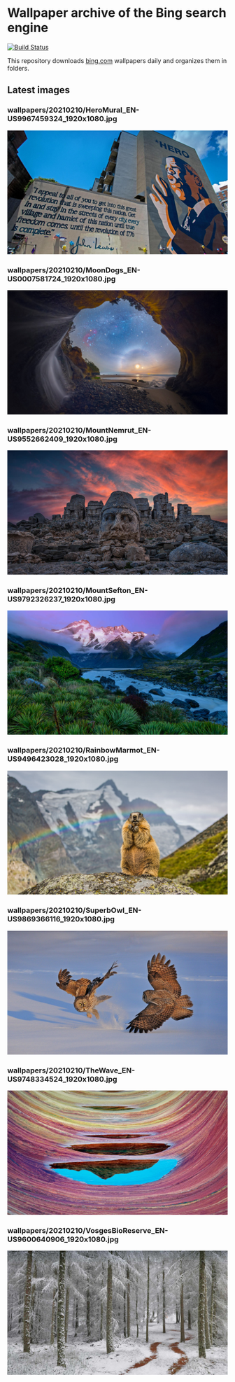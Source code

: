 # Wallpaper archive of the Bing search engine

[![Build Status](https://travis-ci.org/kijart/bing-daily-images-dl.svg?branch=wallpapers)](https://travis-ci.org/kijart/bing-daily-images-dl)

This repository downloads [bing.com](https://www.bing.com) wallpapers daily and organizes them in folders.

## Latest images

<!-- Wallpapers -->

### wallpapers/20210210/HeroMural_EN-US9967459324_1920x1080.jpg

![wallpapers/20210210/HeroMural_EN-US9967459324_1920x1080.jpg](wallpapers/20210210/HeroMural_EN-US9967459324_1920x1080.jpg)

### wallpapers/20210210/MoonDogs_EN-US0007581724_1920x1080.jpg

![wallpapers/20210210/MoonDogs_EN-US0007581724_1920x1080.jpg](wallpapers/20210210/MoonDogs_EN-US0007581724_1920x1080.jpg)

### wallpapers/20210210/MountNemrut_EN-US9552662409_1920x1080.jpg

![wallpapers/20210210/MountNemrut_EN-US9552662409_1920x1080.jpg](wallpapers/20210210/MountNemrut_EN-US9552662409_1920x1080.jpg)

### wallpapers/20210210/MountSefton_EN-US9792326237_1920x1080.jpg

![wallpapers/20210210/MountSefton_EN-US9792326237_1920x1080.jpg](wallpapers/20210210/MountSefton_EN-US9792326237_1920x1080.jpg)

### wallpapers/20210210/RainbowMarmot_EN-US9496423028_1920x1080.jpg

![wallpapers/20210210/RainbowMarmot_EN-US9496423028_1920x1080.jpg](wallpapers/20210210/RainbowMarmot_EN-US9496423028_1920x1080.jpg)

### wallpapers/20210210/SuperbOwl_EN-US9869366116_1920x1080.jpg

![wallpapers/20210210/SuperbOwl_EN-US9869366116_1920x1080.jpg](wallpapers/20210210/SuperbOwl_EN-US9869366116_1920x1080.jpg)

### wallpapers/20210210/TheWave_EN-US9748334524_1920x1080.jpg

![wallpapers/20210210/TheWave_EN-US9748334524_1920x1080.jpg](wallpapers/20210210/TheWave_EN-US9748334524_1920x1080.jpg)

### wallpapers/20210210/VosgesBioReserve_EN-US9600640906_1920x1080.jpg

![wallpapers/20210210/VosgesBioReserve_EN-US9600640906_1920x1080.jpg](wallpapers/20210210/VosgesBioReserve_EN-US9600640906_1920x1080.jpg)

